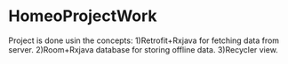 # HomeoProjectWork
Project is done usin the concepts:
1)Retrofit+Rxjava for fetching data from server.
2)Room+Rxjava database for storing offline data.
3)Recycler view.
